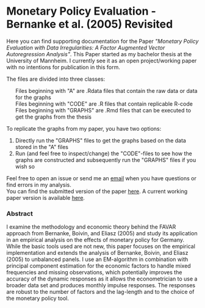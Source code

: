# Monetary Policy Evaluation - Bernanke et al. (2005) Revisited

Here you can find supporting documentation for the Paper *"Monetary Policy Evaluation with Data Irregularities: A Factor Augmented Vector Autoregression Analysis"*. This Paper started as my bachelor thesis at the University of Mannheim. I currently see it as an open project/working paper with no intentions for publication in this form.

The files are divided into three classes:
<ul style="list-style-type:none;">
  <li>Files beginning with "A" are .Rdata files that contain the raw data or data for the graphs</li>
  <li>Files beginning with "CODE" are .R files that contain replicable R-code</li>
  <li>Files beginning with "GRAPHS" are .Rmd files that can be executed to get the graphs from the thesis</li>
 </ul>

To replicate the graphs from my paper, you have two options:
<ol>
  <li>Directly run the "GRAPHS" files to get the graphs based on the data stored in the "A" files</li>
  <li>Run (and feel free to inspect/change) the "CODE"-files to see how the graphs are constructed and subsequently run the "GRAPHS" files if you wish so</li>
</ol>

Feel free to open an issue or send me an [email](mailto:truesch@mail.uni-mannheim.de) when you have questions or find errors in my analysis.<br/>
You can find the submitted version of the paper [here](https://drive.google.com/open?id=1icB47gSR78lk2RCmMOmKI3nXT2zK_EMR).
A current working paper version is available [here](https://drive.google.com/file/d/1Xy2NUWD3_4afH7hcLdh-iq7G5rVSayEO/view?usp=sharing).

### Abstract

I examine the methodology and economic theory behind the FAVAR approach from Bernanke, Boivin, and Eliasz (2005) and study its application in an empirical analysis on the effects of monetary policy for Germany. While the basic tools used are not new, this paper focuses on the empirical implementation and extends the analysis of Bernanke, Boivin, and Eliasz (2005) to unbalanced panels. I use an EM-algorithm in combination with principal component estimation for the economic factors to handle mixed frequencies and missing observations, which potentially improves the accuracy of the dynamic responses as it allows the econometrician to use a broader data set and produces monthly impulse responses. The responses are robust to the number of factors and the lag-length and to the choice of the monetary policy tool.
